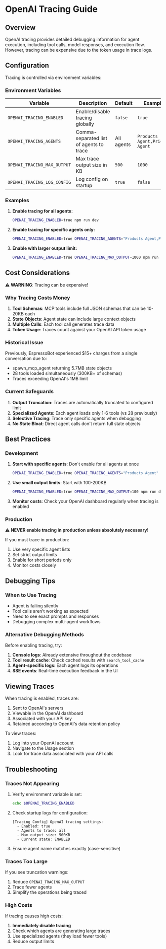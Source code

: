 # OpenAI Tracing Guide

## Overview

OpenAI tracing provides detailed debugging information for agent execution, including tool calls, model responses, and execution flow. However, tracing can be expensive due to the token usage in trace logs.

## Configuration

Tracing is controlled via environment variables:

### Environment Variables

| Variable | Description | Default | Example |
|----------|-------------|---------|---------|
| `OPENAI_TRACING_ENABLED` | Enable/disable tracing globally | `false` | `true` |
| `OPENAI_TRACING_AGENTS` | Comma-separated list of agents to trace | All agents | `Products Agent,Pricing Agent` |
| `OPENAI_TRACING_MAX_OUTPUT` | Max trace output size in KB | `500` | `1000` |
| `OPENAI_TRACING_LOG_CONFIG` | Log config on startup | `true` | `false` |

### Examples

1. **Enable tracing for all agents:**
   ```bash
   OPENAI_TRACING_ENABLED=true npm run dev
   ```

2. **Enable tracing for specific agents only:**
   ```bash
   OPENAI_TRACING_ENABLED=true OPENAI_TRACING_AGENTS="Products Agent,Pricing Agent" npm run dev
   ```

3. **Enable with larger output limit:**
   ```bash
   OPENAI_TRACING_ENABLED=true OPENAI_TRACING_MAX_OUTPUT=1000 npm run dev
   ```

## Cost Considerations

⚠️ **WARNING**: Tracing can be expensive!

### Why Tracing Costs Money

1. **Tool Schemas**: MCP tools include full JSON schemas that can be 10-20KB each
2. **State Objects**: Agent state can include large context objects
3. **Multiple Calls**: Each tool call generates trace data
4. **Token Usage**: Traces count against your OpenAI API token usage

### Historical Issue

Previously, EspressoBot experienced $15+ charges from a single conversation due to:
- spawn_mcp_agent returning 5.7MB state objects
- 28 tools loaded simultaneously (300KB+ of schemas)
- Traces exceeding OpenAI's 1MB limit

### Current Safeguards

1. **Output Truncation**: Traces are automatically truncated to configured limit
2. **Specialized Agents**: Each agent loads only 1-6 tools (vs 28 previously)
3. **Selective Tracing**: Trace only specific agents when debugging
4. **No State Bloat**: Direct agent calls don't return full state objects

## Best Practices

### Development

1. **Start with specific agents**: Don't enable for all agents at once
   ```bash
   OPENAI_TRACING_ENABLED=true OPENAI_TRACING_AGENTS="Products Agent" npm run dev
   ```

2. **Use small output limits**: Start with 100-200KB
   ```bash
   OPENAI_TRACING_ENABLED=true OPENAI_TRACING_MAX_OUTPUT=100 npm run dev
   ```

3. **Monitor costs**: Check your OpenAI dashboard regularly when tracing is enabled

### Production

⚠️ **NEVER enable tracing in production unless absolutely necessary!**

If you must trace in production:
1. Use very specific agent lists
2. Set strict output limits
3. Enable for short periods only
4. Monitor costs closely

## Debugging Tips

### When to Use Tracing

- Agent is failing silently
- Tool calls aren't working as expected  
- Need to see exact prompts and responses
- Debugging complex multi-agent workflows

### Alternative Debugging Methods

Before enabling tracing, try:
1. **Console logs**: Already extensive throughout the codebase
2. **Tool result cache**: Check cached results with `search_tool_cache`
3. **Agent-specific logs**: Each agent logs its operations
4. **SSE events**: Real-time execution feedback in the UI

## Viewing Traces

When tracing is enabled, traces are:
1. Sent to OpenAI's servers
2. Viewable in the OpenAI dashboard
3. Associated with your API key
4. Retained according to OpenAI's data retention policy

To view traces:
1. Log into your OpenAI account
2. Navigate to the Usage section
3. Look for trace data associated with your API calls

## Troubleshooting

### Traces Not Appearing

1. Verify environment variable is set:
   ```bash
   echo $OPENAI_TRACING_ENABLED
   ```

2. Check startup logs for configuration:
   ```
   [Tracing Config] OpenAI tracing settings:
     - Enabled: true
     - Agents to trace: all
     - Max output size: 500KB
     - Current state: ENABLED
   ```

3. Ensure agent name matches exactly (case-sensitive)

### Traces Too Large

If you see truncation warnings:
1. Reduce `OPENAI_TRACING_MAX_OUTPUT`
2. Trace fewer agents
3. Simplify the operations being traced

### High Costs

If tracing causes high costs:
1. **Immediately disable tracing**
2. Check which agents are generating large traces
3. Use specialized agents (they load fewer tools)
4. Reduce output limits
